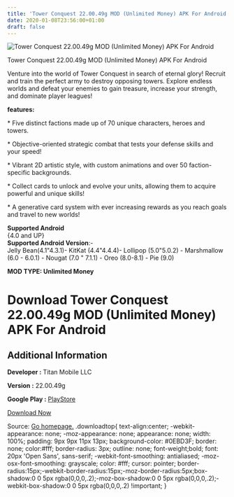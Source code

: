 ```yaml
---
title: 'Tower Conquest 22.00.49g MOD (Unlimited Money) APK For Android'
date: 2020-01-08T23:56:00+01:00
draft: false
---
```


![Tower Conquest 22.00.49g MOD (Unlimited Money) APK For Android](https://i1.wp.com/apkhome.net/wp-content/uploads/2020/01/Tower-Conquest-22.00.49g-MOD-Unlimited-Money.png "Tower Conquest 22.00.49g MOD (Unlimited Money) APK For Android")

  

Tower Conquest 22.00.49g MOD (Unlimited Money) APK For Android

Venture into the world of Tower Conquest in search of eternal glory! Recruit and train the perfect army to destroy opposing towers. Explore endless worlds and defeat your enemies to gain treasure, increase your strength, and dominate player leagues!

**features:**

\* Five distinct factions made up of 70 unique characters, heroes and towers.

\* Objective-oriented strategic combat that tests your defense skills and your speed!

\* Vibrant 2D artistic style, with custom animations and over 50 faction-specific backgrounds.

\* Collect cards to unlock and evolve your units, allowing them to acquire powerful and unique skills!

\* A generative card system with ever increasing rewards as you reach goals and travel to new worlds!

**Supported Android**  
{4.0 and UP}  
**Supported Android Version**:-  
Jelly Bean(4.1"4.3.1)- KitKat (4.4"4.4.4)- Lollipop (5.0"5.0.2) - Marshmallow (6.0 - 6.0.1) - Nougat (7.0 " 7.1.1) - Oreo (8.0-8.1) - Pie (9.0)

**MOD TYPE: Unlimited Money**

Download Tower Conquest 22.00.49g MOD (Unlimited Money) APK For Android
=======================================================================

Additional Information
----------------------

**Developer :** Titan Mobile LLC

**Version :** 22.00.49g

**Google Play :** [PlayStore](https://play.google.com/store/apps/details?id=com.sgiggle.towerconquest)

  

[Download Now](https://store4app.co/post/tower-conquest-22-00-49g-mod-unlimited-money-apk-for-android_1578498930)

  
Source: [Go homepage.](https://store4app.co/post/tower-conquest-22-00-49g-mod-unlimited-money-apk-for-android_1578498930) .downloadtop{ text-align:center; -webkit-appearance: none; -moz-appearance: none; appearance: none; width: 100%; padding: 9px 9px 11px 13px; background-color: #0EBD3F; border: none; color:#fff; border-radius: 3px; outline: none; font-weight;bold; font: 20px 'Open Sans', sans-serif; -webkit-font-smoothing: antialiased; -moz-osx-font-smoothing: grayscale; color: #fff; cursor: pointer; border-radius:15px;-webkit-border-radius:15px;-moz-border-radius:5px;box-shadow:0 0 5px rgba(0,0,0,.2);-moz-box-shadow:0 0 5px rgba(0,0,0,.2);-webkit-box-shadow:0 0 5px rgba(0,0,0,.2) !important; }